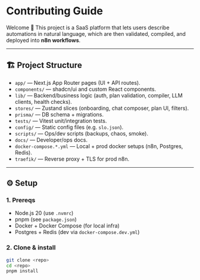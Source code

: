 # Contributing Guide

Welcome 👋 This project is a SaaS platform that lets users describe automations in natural language, which are then validated, compiled, and deployed into **n8n workflows**.

---

## 🏗 Project Structure

- `app/` — Next.js App Router pages (UI + API routes).
- `components/` — shadcn/ui and custom React components.
- `lib/` — Backend/business logic (auth, plan validation, compiler, LLM clients, health checks).
- `stores/` — Zustand slices (onboarding, chat composer, plan UI, filters).
- `prisma/` — DB schema + migrations.
- `tests/` — Vitest unit/integration tests.
- `config/` — Static config files (e.g. `slo.json`).
- `scripts/` — Ops/dev scripts (backups, chaos, smoke).
- `docs/` — Developer/ops docs.
- `docker-compose.*.yml` — Local + prod docker setups (n8n, Postgres, Redis).
- `traefik/` — Reverse proxy + TLS for prod n8n.

---

## ⚙️ Setup

### 1. Prereqs
- Node.js 20 (use `.nvmrc`)
- pnpm (see `package.json`)
- Docker + Docker Compose (for local infra)
- Postgres + Redis (dev via `docker-compose.dev.yml`)

### 2. Clone & install
```bash
git clone <repo>
cd <repo>
pnpm install